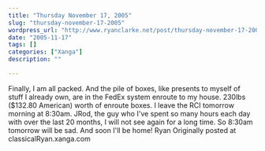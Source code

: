```yaml
---
title: "Thursday November 17, 2005"
slug: "thursday-november-17-2005"
wordpress_url: "http://www.ryanclarke.net/post/thursday-november-17-2005/"
date: "2005-11-17"
tags: []
categories: ["Xanga"]
description: ""

---
```


Finally, I am all packed. And the pile of boxes, like presents to myself of stuff I already own, are in the FedEx system enroute to my house. 230lbs (\$132.80 American) worth of enroute boxes.
 I leave the RCI tomorrow morning at 8:30am. JRod, the guy who I've spent so many hours each day with over the last 20 months, I will not see again for a long time. So 8:30am tomorrow will be sad.
 And soon I'll be home!
 Ryan
Originally posted at classicalRyan.xanga.com
